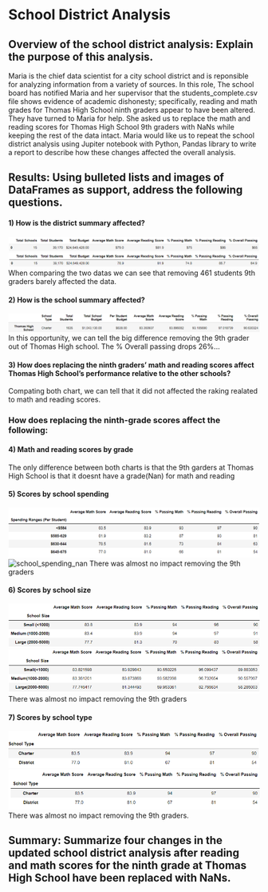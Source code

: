 # School District Analysis

## Overview of the school district analysis: Explain the purpose of this analysis. 
Maria is the chief data scientist for a city school district and is reponsible for analyzing information from a variety of sources. In this role, The school board has notified Maria and her supervisor that the students_complete.csv file shows evidence of academic dishonesty; specifically, reading and math grades for Thomas High School ninth graders appear to have been altered. They have turned to Maria for help. She asked us to replace the math and reading scores for Thomas High School 9th graders with NaNs while keeping the rest of the data intact. Maria would like us to repeat the school district analysis using Jupiter notebook with Python, Pandas library to write a report to describe how these changes affected the overall analysis. 
## Results: Using bulleted lists and images of DataFrames as support, address the following questions.

#### 1) How is the district summary affected?
![district_summary_original](district_summary_original.png)
![district_summary_nan](district_summary_nan.png)
When comparing the two datas we can see that removing 461 students 9th graders barely affected the data.
#### 2) How is the school summary affected?
![school_summary_nan](school_summary_nan.png)
In this opportunity, we can tell the big difference removing the 9th grader out of Thomas High school. The % Overall passing drops 26%...
#### 3) How does replacing the ninth graders’ math and reading scores affect Thomas High School’s performance relative to the other schools?

Compating both chart, we can tell that it did not affected the raking realated to math and reading scores.
### How does replacing the ninth-grade scores affect the following:
#### 4) Math and reading scores by grade

The only difference between both charts is that the 9th garders at Thomas High School is that it doesnt have a grade(Nan) for math and reading
#### 5) Scores by school spending
![school_spending_original](school_spending_original.png)
![school_spending_nan](school_spending_.png)
There was almost no impact removing the 9th graders
#### 6) Scores by school size
![school_size_original](school_size_original.png)
![school_size_nan](school_size_nan.png)
There was almost no impact removing the 9th graders
#### 7) Scores by school type

![school_type_original](school_type_original.png)
![school_type_nan](school_type_nan.png)
There was almost no impact removing the 9th graders.
## Summary: Summarize four changes in the updated school district analysis after reading and math scores for the ninth grade at Thomas High School have been replaced with NaNs.
